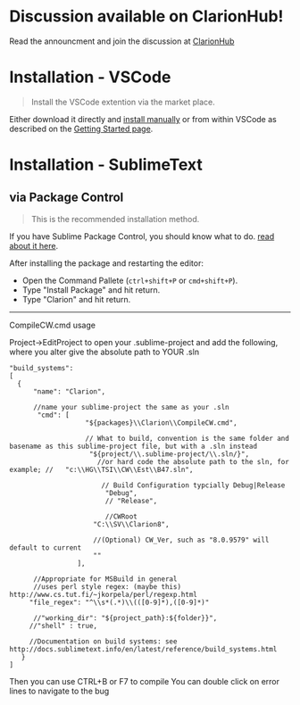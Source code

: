 # Discussion available on ClarionHub!

Read the announcment and join the discussion at [ClarionHub](http://clarionhub.com/t/clarion-syntax-highlighting-support-in-vscode/480)

# Installation - VSCode

> Install the VSCode extention via the market place. 

Either download it directly and [install manually](https://code.visualstudio.com/docs/extensions/install-extension) or from within VSCode as described on the [Getting Started page](https://code.visualstudio.com/docs/editor/extension-gallery?pub=Fushnisoft&ext=Clarion).

# Installation - SublimeText

## via Package Control

> This is the recommended installation method.

If you have Sublime Package Control, you should know what to do. [read about it here](http://wbond.net/sublime_packages/package_control).

After installing the package and restarting the editor:

* Open the Command Pallete (`ctrl+shift+P` or `cmd+shift+P`).
* Type "Install Package" and hit return.
* Type "Clarion" and hit return.

------------------------
CompileCW.cmd usage

Project->EditProject to open your  <projName>.sublime-project
and add the following, where you alter give the absolute path to YOUR .sln

	"build_systems":
	[
	  {
	      "name": "Clarion",

	      //name your sublime-project the same as your .sln
	       "cmd": [
	       			   "${packages}\\Clarion\\CompileCW.cmd",

	       			   // What to build, convention is the same folder and basename as this sublime-project file, but with a .sln instead
			            "${project/\\.sublime-project/\\.sln/}",
					      //or hard code the absolute path to the sln, for example; //   "c:\\HG\\TSI\\CW\\Est\\B47.sln",

					       // Build Configuration typcially Debug|Release
				 			"Debug",
							// "Release",

							//CWRoot
				         "C:\\SV\\Clarion8",

				         //(Optional) CW_Ver, such as "8.0.9579" will default to current
				         ""
			         ],

	      //Appropriate for MSBuild in general
	      //uses perl style regex: (maybe this) http://www.cs.tut.fi/~jkorpela/perl/regexp.html
         "file_regex": "^\\s*(.*)\\(([0-9]*),([0-9]*)"

	      //"working_dir": "${project_path}:${folder}}",
         //"shell" : true,

         //Documentation on build systems: see http://docs.sublimetext.info/en/latest/reference/build_systems.html
	   }
	]

Then you can use CTRL+B or F7 to compile
You can double click on error lines to navigate to the bug
